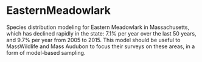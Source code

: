 # EasternMeadowlark
Species distribution modeling for Eastern Meadowlark in Massachusetts, which has declined rapidly in the state: 7.1% per year over the last 50 years, and 9.7% per year from 2005 to 2015. This model should be useful to MassWildlife and Mass Audubon to focus their surveys on these areas, in a form of model-based sampling.
